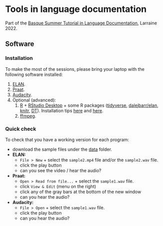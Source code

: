 
# Tools in language documentation

Part of the [Basque Summer Tutorial in Language Documentation](https://basquesummertutorial.eus/), Larraine 2022.

## Software

### Installation

To make the most of the sessions, please bring your laptop with the following software installed:
1. [ELAN](https://archive.mpi.nl/tla/elan).
2. [Praat](https://www.fon.hum.uva.nl/praat/).
3. [Audacity](https://www.audacityteam.org/).
4. Optional (advanced):
	1. [R](https://cloud.r-project.org/) + [RStudio Desktop](https://www.rstudio.com/products/rstudio/download/#download) + some R packages ([tidyverse](https://www.tidyverse.org/), [dalejbarr/elan](https://github.com/dalejbarr/elan), [knitr](https://rdocumentation.org/packages/knitr/versions/1.39), [DT](https://rstudio.github.io/DT/)). Installation tips [here](https://r4ds.had.co.nz/introduction.html#prerequisites) and [here](https://www.datacamp.com/tutorial/installing-R-windows-mac-ubuntu).
	2. [ffmpeg](https://ffmpeg.org/).

### Quick check

To check that you have a working version for each program:
- download the sample files under the [data](https://github.com/vdca/larraine-tools/tree/master/data) folder.
- **ELAN:**
	- `File > New` + select the `sample2.mp4` file and/or the `sample2.wav` file.
	- click the play button
	- can you see the video / hear the audio?
- **Praat:**
	- `Open > Read from file...` + select the `sample1.wav` file.
	- click `View & Edit` (menu on the right)
	- click any of the gray bars at the bottom of the new window
	- can you hear the audio?
- **Audacity:**
	- `File > Open` + select the `sample1.wav` file.
	- click the play button
	- can you hear the audio?
